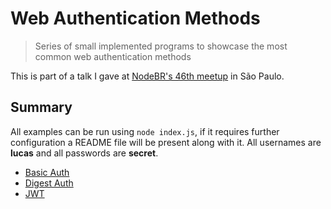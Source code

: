 # Web Authentication Methods

> Series of small implemented programs to showcase the most common web authentication methods

This is part of a talk I gave at [NodeBR's 46th meetup](https://www.meetup.com/nodebr/events/258798150/) in São Paulo.

## Summary

All examples can be run using `node index.js`, if it requires further configuration a README file will be present along with it. All usernames are **lucas** and all passwords are **secret**.

- [Basic Auth](./basic)
- [Digest Auth](./digest)
- [JWT](./jwt)